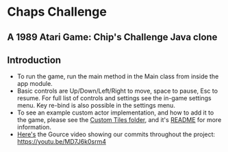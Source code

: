# Chaps Challenge
## A 1989 Atari Game: Chip's Challenge Java clone

## Introduction
* To run the game, run the main method in the Main class from inside the app module.
* Basic controls are Up/Down/Left/Right to move, space to pause, Esc to resume. For full list of controls and settings 
see the in-game settings menu. Key re-bind is also possible in the settings menu.
* To see an example custom actor implementation, and how to add it to the game, please see the [Custom Tiles folder](res/custom/tiles), and it's [README](res/custom/tiles/README.md) for more information.
* [Here's](https://youtu.be/MD7J6k0srm4) the Gource video showing our commits throughout the project: https://youtu.be/MD7J6k0srm4
